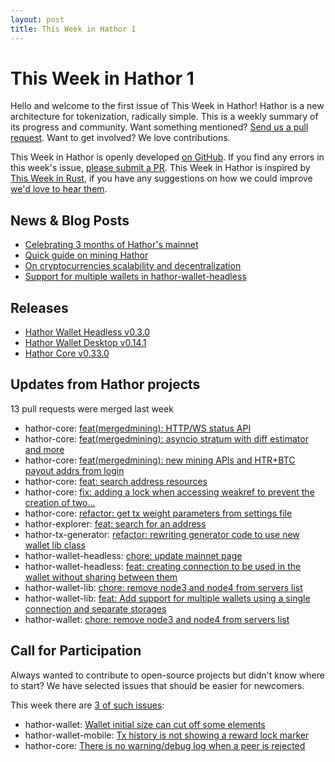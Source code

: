 ```yaml
---
layout: post
title: This Week in Hathor 1
---
```


# This Week in Hathor 1

Hello and welcome to the first issue of This Week in Hathor! Hathor is a new architecture for tokenization, radically
simple.  This is a weekly summary of its progress and community. Want something mentioned? [Send us a pull
request](https://github.com/HathorNetwork/this-week-in-hathor). Want to get involved? We love contributions.

This Week in Hathor is openly developed [on GitHub](https://github.com/HathorNetwork/this-week-in-hathor). If you find
any errors in this week's issue, [please submit a PR](https://github.com/HathorNetwork/this-week-in-hathor). This Week
in Hathor is inspired by [This Week in Rust](https://this-week-in-rust.org/), if you have any suggestions on how we
could improve [we'd love to hear them](https://github.com/HathorNetwork/this-week-in-hathor/issues).


## News & Blog Posts

- [Celebrating 3 months of Hathor's mainnet](https://medium.com/p/celebrating-3-months-of-hathors-mainnet-7ba2c8bcbebe?source=twih)
- [Quick guide on mining Hathor](https://medium.com/hathor-network/quick-guide-on-mining-hathor-247c21c4e744?source=twih)
- [On cryptocurrencies scalability and decentralization](https://medium.com/hathor-network/on-cryptocurrencies-scalability-and-decentralization-5530748301e6?source=twih)
- [Support for multiple wallets in hathor-wallet-headless](https://medium.com/hathor-network/support-for-multiple-wallets-in-hathor-wallet-headless-c6c93af65fb3?source=twih)

## Releases

- [Hathor Wallet Headless v0.3.0](https://github.com/HathorNetwork/hathor-wallet-headless/releases/tag/v0.3.0)
- [Hathor Wallet Desktop v0.14.1](https://github.com/HathorNetwork/hathor-wallet/releases/tag/v0.14.1)
- [Hathor Core v0.33.0](https://github.com/HathorNetwork/hathor-core/releases/tag/v0.33.0)

## Updates from Hathor projects

13 pull requests were merged last week

- hathor-core: [feat(mergedmining): HTTP/WS status API](https://gitlab.com/HathorNetwork/hathor-python/-/merge_requests/378)
- hathor-core: [feat(mergedmining): asyncio stratum with diff estimator and more](https://gitlab.com/HathorNetwork/hathor-python/-/merge_requests/370)
- hathor-core: [feat(mergedmining): new mining APIs and HTR+BTC payout addrs from login](https://gitlab.com/HathorNetwork/hathor-python/-/merge_requests/363)
- hathor-core: [feat: search address resources](https://gitlab.com/HathorNetwork/hathor-python/-/merge_requests/369)
- hathor-core: [fix: adding a lock when accessing weakref to prevent the creation of two...](https://gitlab.com/HathorNetwork/hathor-python/-/merge_requests/381)
- hathor-core: [refactor: get tx weight parameters from settings file](https://gitlab.com/HathorNetwork/hathor-python/-/merge_requests/380)
- hathor-explorer: [feat: search for an address](https://github.com/HathorNetwork/hathor-explorer/pull/21)
- hathor-tx-generator: [refactor: rewriting generator code to use new wallet lib class](https://gitlab.com/HathorNetwork/hathor-tx-generator/-/merge_requests/1)
- hathor-wallet-headless: [chore: update mainnet page](https://github.com/HathorNetwork/hathor-website/pull/20)
- hathor-wallet-headless: [feat: creating connection to be used in the wallet without sharing between them](https://github.com/HathorNetwork/hathor-wallet-headless/pull/12)
- hathor-wallet-lib: [chore: remove node3 and node4 from servers list](https://github.com/HathorNetwork/hathor-wallet-lib/pull/67)
- hathor-wallet-lib: [feat: Add support for multiple wallets using a single connection and separate storages](https://github.com/HathorNetwork/hathor-wallet-lib/pull/61)
- hathor-wallet: [chore: remove node3 and node4 from servers list](https://github.com/HathorNetwork/hathor-wallet/pull/103)

## Call for Participation

Always wanted to contribute to open-source projects but didn't know where to start? We have selected issues that should
be easier for newcomers.

This week there are [3 of such
issues](https://github.com/search?q=org%3AHathorNetwork+label%3A%22good+first+issue%22&state=open&type=Issues):

- hathor-wallet: [Wallet initial size can cut off some elements](https://github.com/HathorNetwork/hathor-wallet/issues/90)
- hathor-wallet-mobile: [Tx history is not showing a reward lock marker](https://github.com/HathorNetwork/hathor-wallet-mobile/issues/43)
- hathor-core: [There is no warning/debug log when a peer is rejected](https://github.com/HathorNetwork/hathor-core/issues/19)
